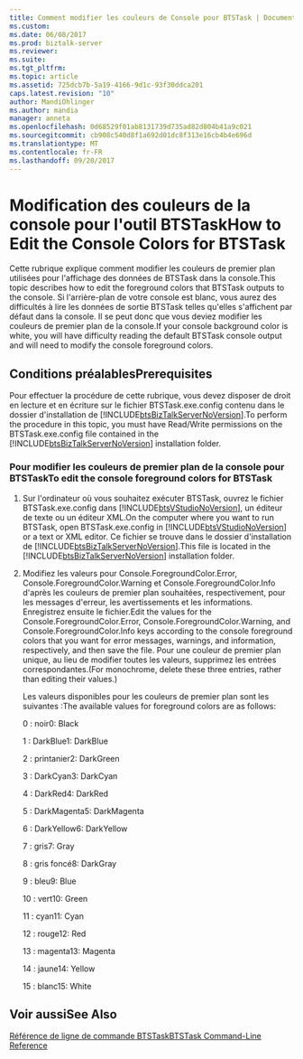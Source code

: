 ```yaml
---
title: Comment modifier les couleurs de Console pour BTSTask | Documents Microsoft
ms.custom: 
ms.date: 06/08/2017
ms.prod: biztalk-server
ms.reviewer: 
ms.suite: 
ms.tgt_pltfrm: 
ms.topic: article
ms.assetid: 725dcb7b-5a19-4166-9d1c-93f30ddca201
caps.latest.revision: "10"
author: MandiOhlinger
ms.author: mandia
manager: anneta
ms.openlocfilehash: 0d68529f01ab8131739d735ad82d804b41a9c021
ms.sourcegitcommit: cb908c540d8f1a692d01dc8f313e16cb4b4e696d
ms.translationtype: MT
ms.contentlocale: fr-FR
ms.lasthandoff: 09/20/2017
---
```

# <a name="how-to-edit-the-console-colors-for-btstask"></a><span data-ttu-id="f8e2f-102">Modification des couleurs de la console pour l'outil BTSTask</span><span class="sxs-lookup"><span data-stu-id="f8e2f-102">How to Edit the Console Colors for BTSTask</span></span>
<span data-ttu-id="f8e2f-103">Cette rubrique explique comment modifier les couleurs de premier plan utilisées pour l'affichage des données de BTSTask dans la console.</span><span class="sxs-lookup"><span data-stu-id="f8e2f-103">This topic describes how to edit the foreground colors that BTSTask outputs to the console.</span></span> <span data-ttu-id="f8e2f-104">Si l'arrière-plan de votre console est blanc, vous aurez des difficultés à lire les données de sortie BTSTask telles qu'elles s'affichent par défaut dans la console. Il se peut donc que vous deviez modifier les couleurs de premier plan de la console.</span><span class="sxs-lookup"><span data-stu-id="f8e2f-104">If your console background color is white, you will have difficulty reading the default BTSTask console output and will need to modify the console foreground colors.</span></span>  
  
## <a name="prerequisites"></a><span data-ttu-id="f8e2f-105">Conditions préalables</span><span class="sxs-lookup"><span data-stu-id="f8e2f-105">Prerequisites</span></span>  
 <span data-ttu-id="f8e2f-106">Pour effectuer la procédure de cette rubrique, vous devez disposer de droit en lecture et en écriture sur le fichier BTSTask.exe.config contenu dans le dossier d'installation de [!INCLUDE[btsBizTalkServerNoVersion](../includes/btsbiztalkservernoversion-md.md)].</span><span class="sxs-lookup"><span data-stu-id="f8e2f-106">To perform the procedure in this topic, you must have Read/Write permissions on the BTSTask.exe.config file contained in the [!INCLUDE[btsBizTalkServerNoVersion](../includes/btsbiztalkservernoversion-md.md)] installation folder.</span></span>  
  
### <a name="to-edit-the-console-foreground-colors-for-btstask"></a><span data-ttu-id="f8e2f-107">Pour modifier les couleurs de premier plan de la console pour BTSTask</span><span class="sxs-lookup"><span data-stu-id="f8e2f-107">To edit the console foreground colors for BTSTask</span></span>  
  
1.  <span data-ttu-id="f8e2f-108">Sur l'ordinateur où vous souhaitez exécuter BTSTask, ouvrez le fichier BTSTask.exe.config dans [!INCLUDE[btsVStudioNoVersion](../includes/btsvstudionoversion-md.md)], un éditeur de texte ou un éditeur XML.</span><span class="sxs-lookup"><span data-stu-id="f8e2f-108">On the computer where you want to run BTSTask, open BTSTask.exe.config in [!INCLUDE[btsVStudioNoVersion](../includes/btsvstudionoversion-md.md)] or a text or XML editor.</span></span> <span data-ttu-id="f8e2f-109">Ce fichier se trouve dans le dossier d'installation de [!INCLUDE[btsBizTalkServerNoVersion](../includes/btsbiztalkservernoversion-md.md)].</span><span class="sxs-lookup"><span data-stu-id="f8e2f-109">This file is located in the [!INCLUDE[btsBizTalkServerNoVersion](../includes/btsbiztalkservernoversion-md.md)] installation folder.</span></span>  
  
2.  <span data-ttu-id="f8e2f-110">Modifiez les valeurs pour Console.ForegroundColor.Error, Console.ForegroundColor.Warning et Console.ForegroundColor.Info d'après les couleurs de premier plan souhaitées, respectivement, pour les messages d'erreur, les avertissements et les informations. Enregistrez ensuite le fichier.</span><span class="sxs-lookup"><span data-stu-id="f8e2f-110">Edit the values for the Console.ForegroundColor.Error, Console.ForegroundColor.Warning, and Console.ForegroundColor.Info keys according to the console foreground colors that you want for error messages, warnings, and information, respectively, and then save the file.</span></span> <span data-ttu-id="f8e2f-111">Pour une couleur de premier plan unique, au lieu de modifier toutes les valeurs, supprimez les entrées correspondantes.</span><span class="sxs-lookup"><span data-stu-id="f8e2f-111">(For monochrome, delete these three entries, rather than editing their values.)</span></span>  
  
     <span data-ttu-id="f8e2f-112">Les valeurs disponibles pour les couleurs de premier plan sont les suivantes :</span><span class="sxs-lookup"><span data-stu-id="f8e2f-112">The available values for foreground colors are as follows:</span></span>  
  
     <span data-ttu-id="f8e2f-113">0 : noir</span><span class="sxs-lookup"><span data-stu-id="f8e2f-113">0: Black</span></span>  
  
     <span data-ttu-id="f8e2f-114">1 : DarkBlue</span><span class="sxs-lookup"><span data-stu-id="f8e2f-114">1: DarkBlue</span></span>  
  
     <span data-ttu-id="f8e2f-115">2 : printanier</span><span class="sxs-lookup"><span data-stu-id="f8e2f-115">2: DarkGreen</span></span>  
  
     <span data-ttu-id="f8e2f-116">3 : DarkCyan</span><span class="sxs-lookup"><span data-stu-id="f8e2f-116">3: DarkCyan</span></span>  
  
     <span data-ttu-id="f8e2f-117">4 : DarkRed</span><span class="sxs-lookup"><span data-stu-id="f8e2f-117">4: DarkRed</span></span>  
  
     <span data-ttu-id="f8e2f-118">5 : DarkMagenta</span><span class="sxs-lookup"><span data-stu-id="f8e2f-118">5: DarkMagenta</span></span>  
  
     <span data-ttu-id="f8e2f-119">6 : DarkYellow</span><span class="sxs-lookup"><span data-stu-id="f8e2f-119">6: DarkYellow</span></span>  
  
     <span data-ttu-id="f8e2f-120">7 : gris</span><span class="sxs-lookup"><span data-stu-id="f8e2f-120">7: Gray</span></span>  
  
     <span data-ttu-id="f8e2f-121">8 : gris foncé</span><span class="sxs-lookup"><span data-stu-id="f8e2f-121">8: DarkGray</span></span>  
  
     <span data-ttu-id="f8e2f-122">9 : bleu</span><span class="sxs-lookup"><span data-stu-id="f8e2f-122">9: Blue</span></span>  
  
     <span data-ttu-id="f8e2f-123">10 : vert</span><span class="sxs-lookup"><span data-stu-id="f8e2f-123">10: Green</span></span>  
  
     <span data-ttu-id="f8e2f-124">11 : cyan</span><span class="sxs-lookup"><span data-stu-id="f8e2f-124">11: Cyan</span></span>  
  
     <span data-ttu-id="f8e2f-125">12 : rouge</span><span class="sxs-lookup"><span data-stu-id="f8e2f-125">12: Red</span></span>  
  
     <span data-ttu-id="f8e2f-126">13 : magenta</span><span class="sxs-lookup"><span data-stu-id="f8e2f-126">13: Magenta</span></span>  
  
     <span data-ttu-id="f8e2f-127">14 : jaune</span><span class="sxs-lookup"><span data-stu-id="f8e2f-127">14: Yellow</span></span>  
  
     <span data-ttu-id="f8e2f-128">15 : blanc</span><span class="sxs-lookup"><span data-stu-id="f8e2f-128">15: White</span></span>  
  
## <a name="see-also"></a><span data-ttu-id="f8e2f-129">Voir aussi</span><span class="sxs-lookup"><span data-stu-id="f8e2f-129">See Also</span></span>  
 [<span data-ttu-id="f8e2f-130">Référence de ligne de commande BTSTask</span><span class="sxs-lookup"><span data-stu-id="f8e2f-130">BTSTask Command-Line Reference</span></span>](../core/btstask-command-line-reference.md)